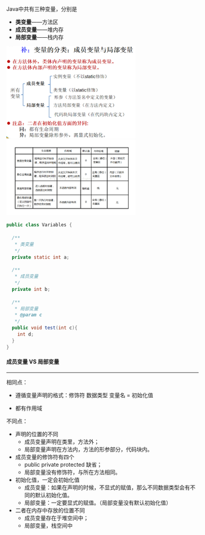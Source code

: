 Java中共有三种变量，分别是

- **类变量**——方法区
- **成员变量**——堆内存
- **局部变量**——栈内存

<img src="img/e6c9d24egy1h0iqt19muej215w0u0gsf.jpg" style="zoom: 33%;" />

<img src="img/e6c9d24egy1h0iqtzglhsj21f30u07am.jpg" style="zoom:33%;" />

```java
public class Variables {

  /**
   * 类变量
   */
  private static int a;

  /**
   * 成员变量
   */
  private int b;

  /**
   * 局部变量
   * @param c
   */
  public void test(int c){
    int d;
  }
}
```



#### 成员变量 VS 局部变量

---

相同点：

- 遵循变量声明的格式：修饰符 数据类型 变量名 = 初始化值

- 都有作用域

不同点：

- 声明的位置的不同
  - 成员变量声明在类里，方法外；
  - 局部变量声明在方法内，方法的形参部分，代码块内。
- 成员变量的修饰符有四个
  - public private protected 缺省；
  - 局部变量没有修饰符，与所在方法相同。
- 初始化值，一定会初始化值
  - 成员变量：如果在声明的时候，不显式的赋值，那么不同数据类型会有不同的默认初始化值。
  - 局部变量：一定要显式的赋值。（局部变量没有默认初始化值）
- 二者在内存中存放的位置不同
  - 成员变量存在于堆空间中；
  - 局部变量，栈空间中